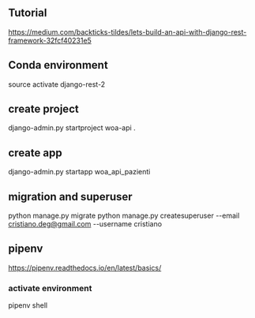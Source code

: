## Tutorial
https://medium.com/backticks-tildes/lets-build-an-api-with-django-rest-framework-32fcf40231e5

## Conda environment
source activate django-rest-2

## create project
django-admin.py startproject woa-api .

## create app
django-admin.py startapp woa_api_pazienti

## migration and superuser
python manage.py migrate
python manage.py createsuperuser --email cristiano.deg@gmail.com --username cristiano

## pipenv
https://pipenv.readthedocs.io/en/latest/basics/
### activate environment
pipenv shell 
